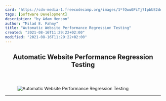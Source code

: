 ```yaml
---
card: "https://cdn-media-1.freecodecamp.org/images/1*fQwuGPiTj7IpbUE2ddk0hA.jpeg"
tags: [Software Development]
description: "by Adam Henson"
author: "Milad E. Fahmy"
title: "Automatic Website Performance Regression Testing"
created: "2021-08-16T11:29:22+02:00"
modified: "2021-08-16T11:29:22+02:00"
---
```

<div class="site-wrapper">
<main id="site-main" class="site-main outer">
<div class="inner">
<article class="post-full post tag-software-development tag-technology tag-performance tag-software-testing tag-programming ">
<header class="post-full-header">
<h1 class="post-full-title">Automatic Website Performance Regression Testing</h1>
</header>
<figure class="post-full-image">
<picture>
<source media="(max-width: 700px)" sizes="1px" srcset="data:image/gif;base64,R0lGODlhAQABAIAAAAAAAP///yH5BAEAAAAALAAAAAABAAEAAAIBRAA7 1w">
<source media="(min-width: 701px)" sizes="(max-width: 800px) 400px,
(max-width: 1170px) 700px,
1400px" srcset="https://cdn-media-1.freecodecamp.org/images/1*fQwuGPiTj7IpbUE2ddk0hA.jpeg 300w,
https://cdn-media-1.freecodecamp.org/images/1*fQwuGPiTj7IpbUE2ddk0hA.jpeg 600w,
https://cdn-media-1.freecodecamp.org/images/1*fQwuGPiTj7IpbUE2ddk0hA.jpeg 1000w,
https://cdn-media-1.freecodecamp.org/images/1*fQwuGPiTj7IpbUE2ddk0hA.jpeg 2000w">
<img onerror="this.style.display='none'" src="https://cdn-media-1.freecodecamp.org/images/1*fQwuGPiTj7IpbUE2ddk0hA.jpeg" alt="Automatic Website Performance Regression Testing">
</picture>
</figure>
<section class="post-full-content">
<div class="post-content medium-migrated-article">
</div>
<hr>
</section>
</article>
</div>
</main>
</div>
<!-- Google Tag Manager (noscript) -->
<!-- End Google Tag Manager (noscript) -->
